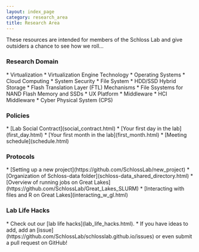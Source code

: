 ```yaml
---
layout: index_page
category: research_area
title: Research Area
---
```


These resources are intended for members of the Schloss Lab and give outsiders a chance to see how we roll...

<h3>Research Domain</h3>
* Virtualization
* Virtualization Engine Technology
* Operating Systems
* Cloud Computing
* System Security
* File System
* HDD/SSD Hybrid Storage
* Flash Translation Layer (FTL) Mechanisms
* File Ssystems for NAND Flash Memory and SSDs
* UX Platform
* Middleware
* HCI Middleware
* Cyber Physical System (CPS)

<h3>Policies</h3>
* [Lab Social Contract](social_contract.html)
* [Your first day in the lab](first_day.html)
* [Your first month in the lab](first_month.html)
* [Meeting schedule](schedule.html)

<h3>Protocols</h3>
* [Setting up a new project](https://github.com/SchlossLab/new_project)
* [Organization of Schloss-data folder](schloss-data_shared_directory.html)
* [Overview of running jobs on Great Lakes](https://github.com/SchlossLab/Great_Lakes_SLURM)
* [Interacting with files and R on Great Lakes](interacting_w_gl.html)

<h3>Lab Life Hacks</h3>
* Check out our [lab life hacks](lab_life_hacks.html).
* If you have ideas to add, add an [issue](https://github.com/SchlossLab/schlosslab.github.io/issues) or even submit a pull request on GitHub!
